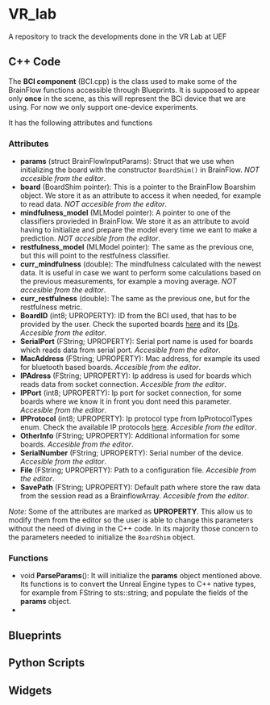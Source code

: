 # VR_lab

A repository to track the developments done in the VR Lab at UEF

## C++ Code
The **BCI component** (BCI.cpp) is the class used to make some of the BrainFlow functions accessible through Blueprints. It is supposed to appear only **once** in the scene, as this will represent the BCi device that we are using. For now we only support one-device experiments.

It has the following attributes and functions

### Attributes
- **params** (struct BrainFlowInputParams): Struct that we use when initializing the board with the constructor `BoardShim()` in BrainFlow. *NOT accesible from the editor*.
- **board** (BoardShim pointer): This is a pointer to the BrainFlow Boarshim object. We store it as an attribute to access it when needed, for example to read data. *NOT accesible from the editor*.
- **mindfulness_model** (MLModel pointer): A pointer to one of the classifiers provieded in BrainFlow. We store it as an attribute to avoid having to initialize and prepare the model every time we eant to make a prediction. *NOT accesible from the editor*.
- **restfulness_model** (MLModel pointer): The same as the previous one, but this will point to the restfulness classifier.
- **curr_mindfulness** (double): The mindfulness calculated with the newest data. It is useful in case we want to perform some calculations based on the previous measurements, for example a moving average. *NOT accesible from the editor*.
- **curr_restfulness** (double): The same as the previous one, but for the restfulness metric.
- **BoardID** (int8; UPROPERTY): ID from the BCI used, that has to be provided by the user. Check the suported boards [here](https://brainflow.readthedocs.io/en/stable/SupportedBoards.html) and its [IDs](https://brainflow.readthedocs.io/en/stable/UserAPI.html#brainflow-constants). *Accesible from the editor*.
- **SerialPort** (FString; UPROPERTY): Serial port name is used for boards which reads data from serial port. *Accesible from the editor*.
- **MacAddress** (FString; UPROPERTY): Mac address, for example its used for bluetooth based boards. *Accesible from the editor*.
- **IPAdress** (FString; UPROPERTY): Ip address is used for boards which reads data from socket connection. *Accesible from the editor*.
- **IPPort** (int8; UPROPERTY): Ip port for socket connection, for some boards where we know it in front you dont need this parameter. *Accesible from the editor*.
- **IPProtocol** (int8; UPROPERTY): Ip protocol type from IpProtocolTypes enum.  Check the available IP protocols [here](https://brainflow.readthedocs.io/en/stable/UserAPI.html#brainflow-constants). *Accesible from the editor*.
- **OtherInfo** (FString; UPROPERTY): Additional information for some boards. *Accesible from the editor*.
- **SerialNumber** (FString; UPROPERTY): Serial number of the device. *Accesible from the editor*.
- **File** (FString; UPROPERTY): Path to a configuration file. *Accesible from the editor*.
- **SavePath** (FString; UPROPERTY): Default path where store the raw data from the session read as a BrainflowArray. *Accesible from the editor*.

*Note:* Some of the attributes are marked as **UPROPERTY**. This allow us to modify them from the editor so the user is able to change this parameters without the need of diving in the C++ code. In its majority those concern to the parameters needed to initialize the `BoardShim` object.

### Functions
- void **ParseParams**(): It will initialize the **params** object mentioned above. Its functions is to convert the Unreal Engine types to C++ native types, for example from FString to sts::string; and populate the fields of the **params** object.
- 

## Blueprints

## Python Scripts

## Widgets
